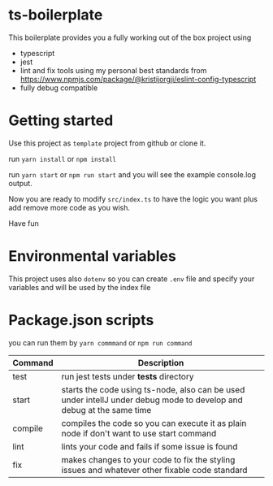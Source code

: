# ts-boilerplate

This boilerplate provides you a fully working out of the box project using
* typescript
* jest
* lint and fix tools using my personal best standards from https://www.npmjs.com/package/@kristijorgji/eslint-config-typescript
* fully debug compatible

# Getting started
Use this project as `template` project from github or clone it.

run `yarn install` or `npm install`

run `yarn start` or `npm run start` and you will see the example console.log output.

Now you are ready to modify `src/index.ts` to have the logic you want plus add remove more code as you wish.

Have fun

# Environmental variables

This project uses also `dotenv` so you can create `.env` file and specify your variables and will be used by the index file

# Package.json scripts
you can run them by `yarn commmand` or `npm run command`


| Command | Description                                                                                                          |
|---------|----------------------------------------------------------------------------------------------------------------------|
| test    | run jest tests under __tests__ directory                                                                             |
| start   | starts the code using ts-node, also can be used under intellJ under debug mode to develop and debug at the same time |
| compile | compiles the code so you can execute it as plain node if don't want to use start command                             |
| lint    | lints your code and fails if some issue is found                                                                     |
| fix     | makes changes to your code to fix the styling issues and whatever other fixable code standard                        |
